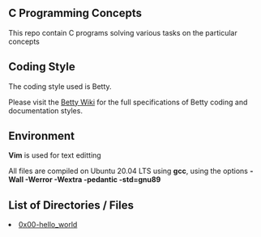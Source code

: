 ## C Programming Concepts</h2>
  This repo contain C programs solving various tasks on the particular concepts
  
  ## Coding Style
  The coding style used is Betty.
  
  Please visit the [Betty Wiki](https://github.com/holbertonschool/Betty/wiki) for the full specifications of Betty coding and documentation styles.

## Environment
<b>Vim</b> is used for text editting

All files are compiled on Ubuntu 20.04 LTS using <b>gcc</b>, using the options <b>-Wall -Werror -Wextra -pedantic -std=gnu89</b>

## List of Directories / Files

<li> <a href="https://github.com/jmoseka/alx-low_level_programming/tree/master/0x00-hello_world">0x00-hello_world</a>



